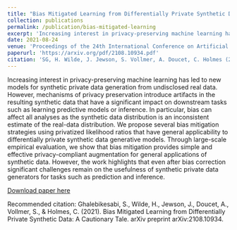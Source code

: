 ```yaml
---
title: "Bias Mitigated Learning from Differentially Private Synthetic Data: A Cautionary Tale"
collection: publications
permalink: /publication/bias-mitigated-learning
excerpt: 'Increasing interest in privacy-preserving machine learning has led to new models for synthetic private data generation from undisclosed real data. However, mechanisms of privacy preservation introduce artifacts in the resulting synthetic data that have a significant impact on downstream tasks such as learning predictive models or inference. In particular, bias can affect all analyses as the synthetic data distribution is an inconsistent estimate of the real-data distribution. We propose several bias mitigation strategies using privatized likelihood ratios that have general applicability to differentially private synthetic data generative models. Through large-scale empirical evaluation, we show that bias mitigation provides simple and effective privacy-compliant augmentation for general applications of synthetic data. However, the work highlights that even after bias correction significant challenges remain on the usefulness of synthetic private data generators for tasks such as prediction and inference.'
date: 2021-08-24
venue: 'Proceedings of the 24th International Conference on Artificial Intelligence and Statistics (AISTATS) '
paperurl: 'https://arxiv.org/pdf/2108.10934.pdf'
citation: 'SG, H. Wilde, J. Jewson, S. Vollmer, A. Doucet, C. Holmes (2021). &quot; Bias Mitigated Learning from Differentially Private Synthetic Data: A Cautionary Tale.&quot; <i>arXiv preprint arXiv:2108.10934.</i>.'
---
```

Increasing interest in privacy-preserving machine learning has led to new models for synthetic private data generation from undisclosed real data. However, mechanisms of privacy preservation introduce artifacts in the resulting synthetic data that have a significant impact on downstream tasks such as learning predictive models or inference. In particular, bias can affect all analyses as the synthetic data distribution is an inconsistent estimate of the real-data distribution. We propose several bias mitigation strategies using privatized likelihood ratios that have general applicability to differentially private synthetic data generative models. Through large-scale empirical evaluation, we show that bias mitigation provides simple and effective privacy-compliant augmentation for general applications of synthetic data. However, the work highlights that even after bias correction significant challenges remain on the usefulness of synthetic private data generators for tasks such as prediction and inference.

[Download paper here](https://arxiv.org/pdf/2108.10934.pdf)

Recommended citation: Ghalebikesabi, S., Wilde, H., Jewson, J., Doucet, A., Vollmer, S., & Holmes, C. (2021). Bias Mitigated Learning from Differentially Private Synthetic Data: A Cautionary Tale. arXiv preprint arXiv:2108.10934.